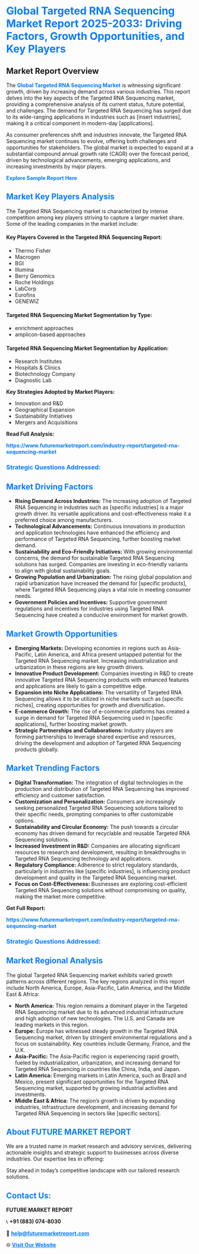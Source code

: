 <h1 style="color: #007BFF;">Global Targeted RNA Sequencing Market Report 2025-2033: Driving Factors, Growth Opportunities, and Key Players</h1>

<section id="overview">
<h2>Market Report Overview</h2>
<p>The <a href="https://www.futuremarketreport.com/industry-report/targeted-rna-sequencing-market" style="color: #007BFF; text-decoration: none;"><strong>Global Targeted RNA Sequencing Market</strong></a> is witnessing significant growth, driven by increasing demand across various industries. This report delves into the key aspects of the Targeted RNA Sequencing market, providing a comprehensive analysis of its current status, future potential, and challenges. The demand for Targeted RNA Sequencing has surged due to its wide-ranging applications in industries such as [insert industries], making it a critical component in modern-day [applications].</p>
<p>As consumer preferences shift and industries innovate, the Targeted RNA Sequencing market continues to evolve, offering both challenges and opportunities for stakeholders. The global market is expected to expand at a substantial compound annual growth rate (CAGR) over the forecast period, driven by technological advancements, emerging applications, and increasing investments by major players.</p>
</section>

<section id="overview">
<p><a href="https://www.futuremarketreport.com/request-sample/reportId=80022" style="color: #007BFF; text-decoration: none;"><strong>Explore Sample Report Here</strong></a></p>
</section>

<section id="key-players">
<h2 style="color: #007BFF;">Market Key Players Analysis</h2>
<p>The Targeted RNA Sequencing market is characterized by intense competition among key players striving to capture a larger market share. Some of the leading companies in the market include:</p>
<h4>Key Players Covered in the Targeted RNA Sequencing Report:</h4>
<ul><li>Thermo Fisher</li><li>Macrogen</li><li>BGI</li><li>Illumina</li><li>Berry Genomics</li><li>Roche Holdings</li><li>LabCorp</li><li>Eurofins</li><li>GENEWIZ</li></ul>
<h4>Targeted RNA Sequencing Market Segmentation by Type:</h4>
<ul><li>enrichment approaches</li><li>amplicon-based approaches</li></ul>

<h4>Targeted RNA Sequencing Market Segmentation by Application:</h4>
<ul><li>Research Institutes</li><li>Hospitals &amp; Clinics</li><li>Biotechnology Company</li><li>Diagnostic Lab</li></ul>
<p><strong>Key Strategies Adopted by Market Players:</strong></p>
<ul>
<li>Innovation and R&D</li>
<li>Geographical Expansion</li>
<li>Sustainability Initiatives</li>
<li>Mergers and Acquisitions</li>
</ul>
</section>

<section>
<p><strong>Read Full Analysis: </strong></p><a href="https://www.futuremarketreport.com/industry-report/targeted-rna-sequencing-market" style="color: #007BFF; text-decoration: none;"><strong>https://www.futuremarketreport.com/industry-report/targeted-rna-sequencing-market</strong></a>
<h3 style="color: #007BFF;">Strategic Questions Addressed:</h3>
</section>

<section id="driving-factors">
<h2 style="color: #007BFF;">Market Driving Factors</h2>
<ul>
<li><strong>Rising Demand Across Industries:</strong> The increasing adoption of Targeted RNA Sequencing in industries such as [specific industries] is a major growth driver. Its versatile applications and cost-effectiveness make it a preferred choice among manufacturers.</li>
<li><strong>Technological Advancements:</strong> Continuous innovations in production and application technologies have enhanced the efficiency and performance of Targeted RNA Sequencing, further boosting market demand.</li>
<li><strong>Sustainability and Eco-Friendly Initiatives:</strong> With growing environmental concerns, the demand for sustainable Targeted RNA Sequencing solutions has surged. Companies are investing in eco-friendly variants to align with global sustainability goals.</li>
<li><strong>Growing Population and Urbanization:</strong> The rising global population and rapid urbanization have increased the demand for [specific products], where Targeted RNA Sequencing plays a vital role in meeting consumer needs.</li>
<li><strong>Government Policies and Incentives:</strong> Supportive government regulations and incentives for industries using Targeted RNA Sequencing have created a conducive environment for market growth.</li>
</ul>
</section>

<section id="growth-opportunities">
<h2 style="color: #007BFF;">Market Growth Opportunities</h2>
<ul>
<li><strong>Emerging Markets:</strong> Developing economies in regions such as Asia-Pacific, Latin America, and Africa present untapped potential for the Targeted RNA Sequencing market. Increasing industrialization and urbanization in these regions are key growth drivers.</li>
<li><strong>Innovative Product Development:</strong> Companies investing in R&D to create innovative Targeted RNA Sequencing products with enhanced features and applications are likely to gain a competitive edge.</li>
<li><strong>Expansion into Niche Applications:</strong> The versatility of Targeted RNA Sequencing allows it to be utilized in niche markets such as [specific niches], creating opportunities for growth and diversification.</li>
<li><strong>E-commerce Growth:</strong> The rise of e-commerce platforms has created a surge in demand for Targeted RNA Sequencing used in [specific applications], further boosting market growth.</li>
<li><strong>Strategic Partnerships and Collaborations:</strong> Industry players are forming partnerships to leverage shared expertise and resources, driving the development and adoption of Targeted RNA Sequencing products globally.</li>
</ul>
</section>

<section id="trending-factors">
<h2 style="color: #007BFF;">Market Trending Factors</h2>
<ul>
<li><strong>Digital Transformation:</strong> The integration of digital technologies in the production and distribution of Targeted RNA Sequencing has improved efficiency and customer satisfaction.</li>
<li><strong>Customization and Personalization:</strong> Consumers are increasingly seeking personalized Targeted RNA Sequencing solutions tailored to their specific needs, prompting companies to offer customizable options.</li>
<li><strong>Sustainability and Circular Economy:</strong> The push towards a circular economy has driven demand for recyclable and reusable Targeted RNA Sequencing solutions.</li>
<li><strong>Increased Investment in R&D:</strong> Companies are allocating significant resources to research and development, resulting in breakthroughs in Targeted RNA Sequencing technology and applications.</li>
<li><strong>Regulatory Compliance:</strong> Adherence to strict regulatory standards, particularly in industries like [specific industries], is influencing product development and quality in the Targeted RNA Sequencing market.</li>
<li><strong>Focus on Cost-Effectiveness:</strong> Businesses are exploring cost-efficient Targeted RNA Sequencing solutions without compromising on quality, making the market more competitive.</li>
</ul>
</section>

<section>
<p><strong>Get Full Report: </strong></p><a href="https://www.futuremarketreport.com/industry-report/targeted-rna-sequencing-market" style="color: #007BFF; text-decoration: none;"><strong>https://www.futuremarketreport.com/industry-report/targeted-rna-sequencing-market</strong></a>
<h3 style="color: #007BFF;">Strategic Questions Addressed:</h3>
</section>


<section id="regional-analysis">
<h2 style="color: #007BFF;">Market Regional Analysis</h2>
<p>The global Targeted RNA Sequencing market exhibits varied growth patterns across different regions. The key regions analyzed in this report include North America, Europe, Asia-Pacific, Latin America, and the Middle East & Africa:</p>
<ul>
<li><strong>North America:</strong> This region remains a dominant player in the Targeted RNA Sequencing market due to its advanced industrial infrastructure and high adoption of new technologies. The U.S. and Canada are leading markets in this region.</li>
<li><strong>Europe:</strong> Europe has witnessed steady growth in the Targeted RNA Sequencing market, driven by stringent environmental regulations and a focus on sustainability. Key countries include Germany, France, and the U.K.</li>
<li><strong>Asia-Pacific:</strong> The Asia-Pacific region is experiencing rapid growth, fueled by industrialization, urbanization, and increasing demand for Targeted RNA Sequencing in countries like China, India, and Japan.</li>
<li><strong>Latin America:</strong> Emerging markets in Latin America, such as Brazil and Mexico, present significant opportunities for the Targeted RNA Sequencing market, supported by growing industrial activities and investments.</li>
<li><strong>Middle East & Africa:</strong> The region’s growth is driven by expanding industries, infrastructure development, and increasing demand for Targeted RNA Sequencing in sectors like [specific sectors].</li>
</ul>
</section>

<footer>
<h2 style="color: #007BFF;">About FUTURE MARKET REPORT</h2>
<p>We are a trusted name in market research and advisory services, delivering actionable insights and strategic support to businesses across diverse industries. Our expertise lies in offering:</p>

<p>Stay ahead in today’s competitive landscape with our tailored research solutions.</p>

<h2 style="color: #007BFF;">Contact Us:</h2>
<p><strong>FUTURE MARKET REPORT</strong></p>
<p>📞 <strong>+91 (883) 074-8030</strong></p>
<p>📧 <strong><a href="mailto:help@futuremarketreport.com" style="color: #007BFF;">help@futuremarketreport.com</a></strong></p>
<p>🌐 <strong><a href="https://www.futuremarketreport.com/" style="color: #007BFF;">Visit Our Website</a></strong></p>
</footer>